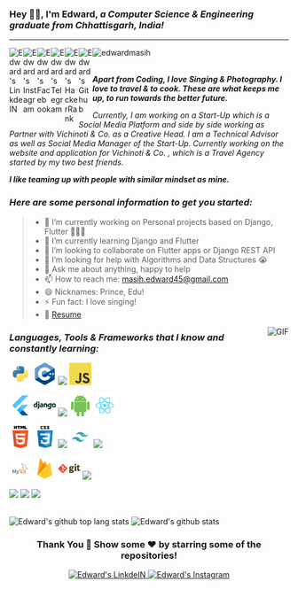 ### Hey 👋🏽, I'm Edward, _a Computer Science & Engineering graduate from Chhattisgarh, India!_
<hr>
<img src="https://komarev.com/ghpvc/?username=edwardmasih&label=Profile Views&color=blue&style=plastic" alt="edwardmasih"/>

<a href="https://www.linkedin.com/in/edwardmasih/">
  <img align="left" alt="Edward's LinkdeIN" width="25px" src="https://cdn.jsdelivr.net/npm/simple-icons@v3/icons/linkedin.svg" />
</a>
<a href="https://www.instagram.com/edwardmasih_/">
  <img align="left" alt="Edward's Instagram" width="25px" src="https://cdn.jsdelivr.net/npm/simple-icons@v3/icons/instagram.svg" />
</a>
<a href="https://www.facebook.com/edward.masih/">
  <img align="left" alt="Edward's Facebook" width="25px" src="https://cdn.jsdelivr.net/npm/simple-icons@v3/icons/facebook.svg" />
<a href="https://t.me/edwardmasih">
  <img align="left" alt="Edward's Telegram" width="25px" src="https://cdn.jsdelivr.net/npm/simple-icons@v3/icons/telegram.svg" />
</a>
<a href="https://www.hackerrank.com/edwardmasih/">
  <img align="left" alt="Edward's HackerRank" width="25px" src="https://cdn.jsdelivr.net/npm/simple-icons@v3/icons/hackerrank.svg" />
</a>
  <a href="https://www.github.com/edwardmasih/">
  <img align="left" alt="Edward's Github" width="25px" src="https://cdn.jsdelivr.net/npm/simple-icons@v3/icons/github.svg" />
</a>
<br>
<br>

***Apart from Coding, I love Singing & Photography. I love to travel & to cook. These are what keeps me up, to run towards the better future.***

*Currently, I am working on a Start-Up which is a Social Media Platform and side by side working as Partner with Vichinoti & Co. as a Creative Head. I am a Technical Advisor as well as Social Media Manager of the Start-Up. Currently working on the website and application for Vichinoti & Co. , which is a Travel Agency started by my two best friends.*

***I like teaming up with people with similar mindset as mine.***

### _Here are some personal information to get you started:_

>-  🔭  I’m currently working on Personal projects based on Django, Flutter 👨🏽‍💻 <br>
>-  🌱  I’m currently learning Django and Flutter <br>
>-  👯  I’m looking to collaborate on Flutter apps or Django REST API <br>
>-  🤔  I’m looking for help with Algorithms and Data Structures 😭 <br>
>-  💬  Ask me about anything, happy to help <br>
>-  📫  How to reach me: masih.edward45@gmail.com <br>
>-  😄  Nicknames: Prince, Edu! <br>
>-  ⚡  Fun fact: I love singing! <br>
>-  📝  [Resume](https://drive.google.com/file/d/1cg640fMsOwRf0wLBWAqDgr3GWjD9m3NW/view?usp=sharing)

<img align="right" alt="GIF" src="https://media.giphy.com/media/836HiJc7pgzy8iNXCn/giphy.gif"/>

### _Languages, Tools & Frameworks that I know and constantly learning:_
<code><img height="40" src="https://raw.githubusercontent.com/github/explore/80688e429a7d4ef2fca1e82350fe8e3517d3494d/topics/python/python.png"></code>
<code><img height="40" src="https://raw.githubusercontent.com/github/explore/80688e429a7d4ef2fca1e82350fe8e3517d3494d/topics/cpp/cpp.png"></code>
<code><img height="40" src="https://upload.wikimedia.org/wikipedia/en/thumb/3/30/Java_programming_language_logo.svg/300px-Java_programming_language_logo.svg.png"></code>
<code><img height="40" src="https://raw.githubusercontent.com/github/explore/80688e429a7d4ef2fca1e82350fe8e3517d3494d/topics/javascript/javascript.png"></code>

<code><img height="40" src="https://raw.githubusercontent.com/github/explore/80688e429a7d4ef2fca1e82350fe8e3517d3494d/topics/flutter/flutter.png"></code>
<code><img height="40" src="https://raw.githubusercontent.com/github/explore/80688e429a7d4ef2fca1e82350fe8e3517d3494d/topics/django/django.png"></code>
<code><img height="40" src="https://cw-production-assetsbucket-8j84s7jns7p2.s3.amazonaws.com/media/blog-images/drf-logo2.png"></code>
<code><img height="40" src="https://raw.githubusercontent.com/github/explore/80688e429a7d4ef2fca1e82350fe8e3517d3494d/topics/android/android.png"></code>
<code><img height="40" src="https://raw.githubusercontent.com/github/explore/80688e429a7d4ef2fca1e82350fe8e3517d3494d/topics/react/react.png"></code>

<code><img height="40" src="https://raw.githubusercontent.com/github/explore/80688e429a7d4ef2fca1e82350fe8e3517d3494d/topics/html/html.png"></code>
<code><img height="40" src="https://raw.githubusercontent.com/github/explore/80688e429a7d4ef2fca1e82350fe8e3517d3494d/topics/css/css.png"></code>
[<code><img height="40" src="http://pluspng.com/img-png/bootstrap-logo-png-bootstrap-1024.png"></code>](getbootstrap.com)
[<code><img height="40" src="https://raw.githubusercontent.com/github/explore/80688e429a7d4ef2fca1e82350fe8e3517d3494d/topics/tailwind/tailwind.png"></code>](https://tailwindcss.com/)
[<code><img height="40" src="https://avatars0.githubusercontent.com/u/67643916?s=400&v=4"></code>](https://www.gethalfmoon.com/docs/introduction/)

<code><img height="40" src="https://raw.githubusercontent.com/github/explore/80688e429a7d4ef2fca1e82350fe8e3517d3494d/topics/mysql/mysql.png"></code>
<code><img height="40" src="https://raw.githubusercontent.com/github/explore/80688e429a7d4ef2fca1e82350fe8e3517d3494d/topics/firebase/firebase.png"></code>
<code><img height="40" src="https://raw.githubusercontent.com/github/explore/80688e429a7d4ef2fca1e82350fe8e3517d3494d/topics/git/git.png"></code>
<code><img height="40" src="https://www.freepnglogos.com/uploads/cisco-png-logo/cisco-ccna-png-logo-16.png"></code>

<code><img height="40" src="https://raw.githubusercontent.com/dhanishgajjar/vscode-icons/master/linux/city-lights.png"></code>
<code><img height="40" src="https://upload.wikimedia.org/wikipedia/commons/3/34/Android_Studio_icon.svg"></code>
<code><img height="40" src="https://upload.wikimedia.org/wikipedia/commons/a/a1/PyCharm_Logo.svg"></code>
<br><br>

![Edward's github top lang stats](https://github-readme-stats.vercel.app/api/top-langs/?username=edwardmasih&hide=kotlin,)
![Edward's github stats](https://github-readme-stats.vercel.app/api?username=edwardmasih&show_icons=true)

<div align="center">
  
### Thank You 🙏 Show some ❤️ by starring some of the repositories!

<a href="https://www.linkedin.com/in/edwardmasih/">
  <img alt="Edward's LinkdeIN" src="https://img.shields.io/badge/-edwardmasih-blue?style=flat&logo=Linkedin&logoColor=white" />
</a>

<a href="https://www.instagram.com/edwardmasih_/">
  <img alt="Edward's Instagram" src="https://img.shields.io/badge/-edwardmasih__-DD2A7B?style=flat&logo=Instagram&logoColor=white" />
</a>

</div>
